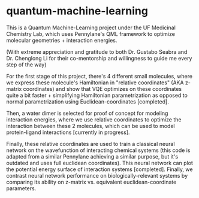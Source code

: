 # quantum-machine-learning
This is a Quantum Machine-Learning project under the UF Medicinal Chemistry Lab, which uses Pennylane's QML framework to optimize molecular geometries + interaction energies.

(With extreme appreciation and gratitude to both Dr. Gustabo Seabra and Dr. Chenglong Li for their co-mentorship and willingness to guide me every step of the way)

For the first stage of this project, there's 4 different small molecules, where we express these molecule's Hamiltonian in "relative coordinates" (AKA z-matrix coordinates) and show
that VQE optimizes on these coordinates quite a bit faster + simplifying Hamiltonian parametrization as opposed to normal parametrization using Euclidean-coordinates [completed].

Then, a water dimer is selected for proof of concept for modeling interaction energies, where we use relative coordinates to optimize the interaction between these 2 molecules, which can be used to model protein-ligand interactions [currently in progress].

Finally, these relative coordinates are used to train a classical neural network on the wavefunction of interacting chemical systems (this code is adapted from a similar Pennylane achieving a similar purpose, but it's outdated and uses full euclidean coordinates). This neural network can plot the potential energy surface of interaction systems [completed]. Finally, we contrast neural network performance on biologically-relevant systems by comparing its ability on z-matrix vs. equivalent euclidean-coordinate parameters.
